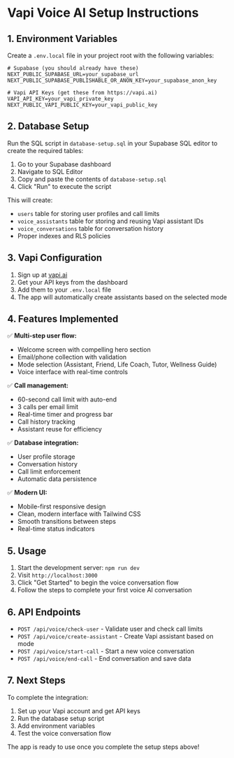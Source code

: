 # Vapi Voice AI Setup Instructions

## 1. Environment Variables

Create a `.env.local` file in your project root with the following variables:

```env
# Supabase (you should already have these)
NEXT_PUBLIC_SUPABASE_URL=your_supabase_url
NEXT_PUBLIC_SUPABASE_PUBLISHABLE_OR_ANON_KEY=your_supabase_anon_key

# Vapi API Keys (get these from https://vapi.ai)
VAPI_API_KEY=your_vapi_private_key
NEXT_PUBLIC_VAPI_PUBLIC_KEY=your_vapi_public_key
```

## 2. Database Setup

Run the SQL script in `database-setup.sql` in your Supabase SQL editor to create the required tables:

1. Go to your Supabase dashboard
2. Navigate to SQL Editor
3. Copy and paste the contents of `database-setup.sql`
4. Click "Run" to execute the script

This will create:
- `users` table for storing user profiles and call limits
- `voice_assistants` table for storing and reusing Vapi assistant IDs
- `voice_conversations` table for conversation history
- Proper indexes and RLS policies

## 3. Vapi Configuration

1. Sign up at [vapi.ai](https://vapi.ai)
2. Get your API keys from the dashboard
3. Add them to your `.env.local` file
4. The app will automatically create assistants based on the selected mode

## 4. Features Implemented

✅ **Multi-step user flow:**
- Welcome screen with compelling hero section
- Email/phone collection with validation
- Mode selection (Assistant, Friend, Life Coach, Tutor, Wellness Guide)
- Voice interface with real-time controls

✅ **Call management:**
- 60-second call limit with auto-end
- 3 calls per email limit
- Real-time timer and progress bar
- Call history tracking
- Assistant reuse for efficiency

✅ **Database integration:**
- User profile storage
- Conversation history
- Call limit enforcement
- Automatic data persistence

✅ **Modern UI:**
- Mobile-first responsive design
- Clean, modern interface with Tailwind CSS
- Smooth transitions between steps
- Real-time status indicators

## 5. Usage

1. Start the development server: `npm run dev`
2. Visit `http://localhost:3000`
3. Click "Get Started" to begin the voice conversation flow
4. Follow the steps to complete your first voice AI conversation

## 6. API Endpoints

- `POST /api/voice/check-user` - Validate user and check call limits
- `POST /api/voice/create-assistant` - Create Vapi assistant based on mode
- `POST /api/voice/start-call` - Start a new voice conversation
- `POST /api/voice/end-call` - End conversation and save data

## 7. Next Steps

To complete the integration:
1. Set up your Vapi account and get API keys
2. Run the database setup script
3. Add environment variables
4. Test the voice conversation flow

The app is ready to use once you complete the setup steps above!
